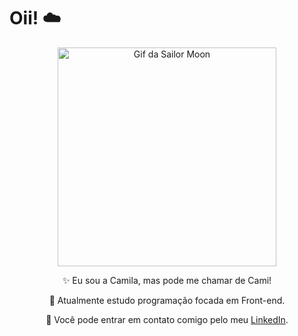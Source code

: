 <h1>Oii! ☁️</h1>

<p align="center">
  <img src="https://i.redd.it/2olc6ib9h5661.gif" width="350" alt="Gif da Sailor Moon">
</p>
<p align = "center">✨ Eu sou a Camila, mas pode me chamar de Cami!</p>
<p align = "center">🧸 Atualmente estudo programação focada em Front-end.</p>
<p align = "center">🍯 Você pode entrar em contato comigo pelo meu <a href="https://www.linkedin.com/in/camilazucchi/">LinkedIn</a>.</p>
